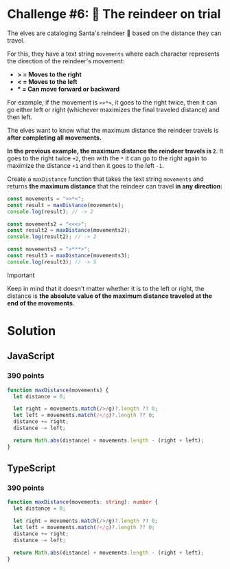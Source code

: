 # Challenge #6: 🦌 The reindeer on trial

The elves are cataloging Santa's reindeer 🦌 based on the distance they can travel.

For this, they have a text string <code>movements</code> where each character represents the direction of the reindeer's movement:

- **> = Moves to the right**
- **< = Moves to the left**
- **\* = Can move forward or backward**

For example, if the movement is <code>>>\*<</code>, it goes to the right twice, then it can go either left or right (whichever maximizes the final traveled distance) and then left.

The elves want to know what the maximum distance the reindeer travels is **after completing all movements.**

**In the previous example, the maximum distance the reindeer travels is <code>2</code>**. It goes to the right twice <code>+2</code>, then with the <code>\*</code> it can go to the right again to maximize the distance <code>+1</code> and then it goes to the left <code>-1</code>.

Create a <code>maxDistance</code> function that takes the text string <code>movements</code> and returns **the maximum distance** that the reindeer can travel **in any direction**:

```ts
const movements = ">>*<";
const result = maxDistance(movements);
console.log(result); // -> 2

const movements2 = "<<<>";
const result2 = maxDistance(movements2);
console.log(result2); // -> 2

const movements3 = ">***>";
const result3 = maxDistance(movements3);
console.log(result3); // -> 5
```

> [!IMPORTANT]
> Keep in mind that it doesn't matter whether it is to the left or right, the distance is **the absolute value of the maximum distance traveled at the end of the movements**.

# Solution

## JavaScript

### 390 points

```js
function maxDistance(movements) {
  let distance = 0;

  let right = movements.match(/>/g)?.length ?? 0;
  let left = movements.match(/</g)?.length ?? 0;
  distance += right;
  distance -= left;

  return Math.abs(distance) + movements.length - (right + left);
}
```

## TypeScript

### 390 points

```ts
function maxDistance(movements: string): number {
  let distance = 0;

  let right = movements.match(/>/g)?.length ?? 0;
  let left = movements.match(/</g)?.length ?? 0;
  distance += right;
  distance -= left;

  return Math.abs(distance) + movements.length - (right + left);
}
```
